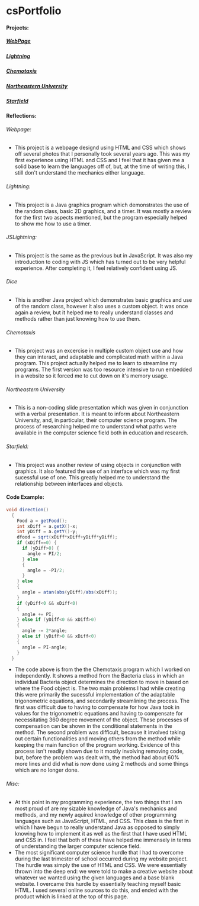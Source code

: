# csPortfolio

#### Projects:
##### [WebPage](https://votoa.github.io/VotoTestWebPage/Testpage.html)
##### [Lightning](https://votoa.github.io/lightning2/)
##### [Chemotaxis](https://votoa.github.io/chemotaxis4/)
##### [Northeastern University](https://docs.google.com/presentation/d/e/2PACX-1vRSWhHeVxREhqrWZYRBTPLhoSAa4oWYVoTR_yrK4-zmqprpj5gXilt8YTGcdqJFN1u6k2PypLda1qIM/pub?start=true&loop=true&delayms=15000)
##### [Starfield](https://votoa.github.io/starfield5/)

#### Reflections:
###### Webpage:
* This project is a webpage designd using HTML and CSS which shows off several photos that I personally took several years ago. This was my first experience using HTML and CSS and I feel that it has given me a solid base to learn the languages off of, but, at the time of writing this, I still don't understand the mechanics either language.
###### Lightning:
* This project is a Java graphics program which demonstrates the use of the random class, basic 2D graphics, and a timer. It was mostly a review for the first two aspects mentioned, but the program especially helped to show me how to use a timer.
###### JSLightning:
* This project is the same as the previous but in JavaScript. It was also my introduction to coding with JS which has turned out to be very helpful experience. After completing it, I feel relatively confident using JS.
###### Dice
* This is another Java project which demonstrates basic graphics and use of the random class, however it also uses a custom object. It was once again a review, but it helped me to really understand classes and methods rather than just knowing how to use them.
###### Chemotaxis
* This project was an excercise in multiple custom object use and how they can interact, and adaptable and complicated math within a Java program. This project actually helped me to learn to streamline my programs. The first version was too resource intensive to run embedded in a website so it forced me to cut down on it's memory usage.
###### Northeastern University
* This is a non-coding slide presentation which was given in conjunction with a verbal presentation. It is meant to inform about Northeastern University, and, in particular, their computer science program. The process of researching helped me to understand what paths were available in the computer science field both in education and research.
###### Starfield:
* This project was another review of using objects in conjunction with graphics. It also featured the use of an interface which was my first sucessful use of one. This greatly helped me to understand the relationship between interfaces and objects.

#### Code Example:
```Java
void direction()
  {
    Food a = getFood();
    int xDiff = a.getX()-x;
    int yDiff = a.getY()-y;
    dfood = sqrt(xDiff*xDiff+yDiff*yDiff);
    if (xDiff==0) {
      if (yDiff>0) {
        angle = PI/2;
      } else
      {
        angle = -PI/2;
      }
    } else
    {
      angle = atan(abs(yDiff)/abs(xDiff));
    }
    if (yDiff<0 && xDiff<0)
    {
      angle += PI;
    } else if (yDiff<0 && xDiff>0)
    {
      angle -= 2*angle;
    } else if (yDiff>0 && xDiff<0)
    {
      angle = PI-angle;
    }
  }
```

* The code above is from the the Chemotaxis program which I worked on independently. It shows a method from the Bacteria class in which an individual Bacteria object determines the direction to move in based on where the Food object is. The two main problems I had while creating this were primarily the sucessful implementation of the adaptable trigonometric equations, and secondarily streamlining the process. The first was difficult due to having to compensate for how Java took in values for the trigonometric equations and having to compensate for necessitating 360 degree movement of the object. These processes of compensation can be shown in the conditional statements in the method. The second problem was difficult, because it involved taking out certain functionalities and moving others from the method while keeping the main function of the program working. Evidence of this process isn't readily shown due to it mostly involving removing code, but, before the problem was dealt with, the method had about 60% more lines and did what is now done using 2 methods and some things which are no longer done.

###### Misc:
* At this point in my programming experience, the two things that I am most proud of are my sizable knowledge of Java's mechanics and methods, and my newly aquired knowledge of other programming languages such as JavaScript, HTML, and CSS. This class is the first in which I have begun to really understand Java as opposed to simply knowing how to implement it as well as the first that I have used HTML and CSS in. I feel that both of these have helped me immensely in terms of understanding the larger computer science field.
* The most significant computer science hurdle that I had to overcome during the last trimester of school occurred during my website project. The hurdle was simply the use of HTML and CSS. We were essentially thrown into the deep end: we were told to make a creative website about whatever we wanted using the given languages and a base blank website. I overcame this hurdle by essentially teaching myself basic HTML. I used several online sources to do this, and ended with the product which is linked at the top of this page.
